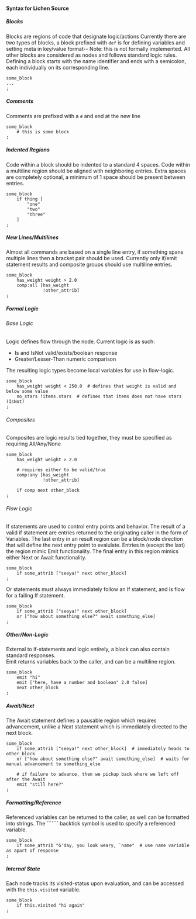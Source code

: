 #### Syntax for Lichen Source

##### Blocks

Blocks are regions of code that designate logic/actions
Currently there are two types of blocks, a block prefixed with ```def``` is for defining variables and setting meta in key/value format-- Note: this is not formally implemented. All other blocks are considered as nodes and follows standard logic rules.
Defining a block starts with the name identifier and ends with a semicolon, each individually on its corresponding line.

```
some_block
...
;
```

##### Comments

Comments are prefixed with a ```#``` and end at the new line

```
some_block
    # this is some block
;
```

##### Indented Regions

Code within a block should be indented to a standard 4 spaces. Code within a multiline region should be aligned with neighboring entries. Extra spaces are completely optional, a minimum of 1 space should be present between entries.

```
some_block
    if thing [
        "one"
        "two"
        "three"
    ]
;
```

##### New Lines/Multilines

Almost all commands are based on a single line entry, if something spans multiple lines then a bracket pair should be used. Currently only if/emit statement results and composite groups should use multiline entries.

```
some_block
    has_weight weight > 2.0
    comp:all [has_weight
              !other_attrib]
;
```

##### Formal Logic

###### Base Logic

Logic defines flow through the node. Current logic is as such:
- Is and IsNot valid/exists/boolean response
- Greater/Lesser-Than numeric comparison

The resulting logic types become local variables for use in flow-logic.

```
some_block
    has_weight weight < 250.0  # defines that weight is valid and below some value
    no_stars !items.stars  # defines that items does not have stars (IsNot)
;
```

###### Composites

Composites are logic results tied together, they must be specified as requiring All/Any/None

```
some_block
    has_weight weight > 2.0

    # requires either to be valid/true
    comp:any [has_weight
              !other_attrib]

    if comp next other_block
;
```

###### Flow Logic

If statements are used to control entry points and behavior. The result of a valid if statement are entries returned to the originating caller in the form of Variables. The last entry in an result region can be a block/node direction that will define the next entry point to evalulate. Entries in (except the last) the region mimic Emit functionality. The final entry in this region mimics either Next or Await functionality.

```
some_block
    if some_attrib ["seeya!" next other_block]
;
```

Or statements must always immediately follow an If statement, and is flow for a failing If statement.

```
some_block
    if some_attrib ["seeya!" next other_block]
    or ["how about something else?" await something_else]
;
```

##### Other/Non-Logic

External to if-statements and logic entirely, a block can also contain standard responses.  
Emit returns variables back to the caller, and can be a multiline region.

```
some_block
    emit "hi"
    emit ["here, have a number and boolean" 2.0 false]
    next other_block
;
```

##### Await/Next

The Await statement defines a pausable region which requires advancement, unlike a Next statement which is immediately directed to the next block.

```
some_block
    if some_attrib ["seeya!" next other_block]  # immediately heads to other_block
    or ["how about something else?" await something_else]  # waits for manual advancement to something_else

    # if failure to advance, then we pickup back where we left off after the Await
    emit "still here?"
;
```

##### Formatting/Reference

Referenced variables can be returned to the caller, as well can be formatted into strings. The ``````` backtick symbol is used to specify a referenced variable.

```
some_block
    if some_attrib "G'day, you look weary, `name"  # use name variable as apart of response
;
```

##### Internal State

Each node tracks its visited-status upon evaluation, and can be accessed with the ```this.visited``` variable.

```
some_block
    if this.visited "hi again"
;
```

